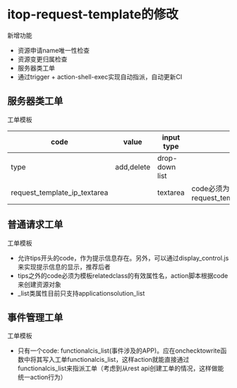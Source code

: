 # itop-request-template的修改

新增功能
- 资源申请name唯一性检查
- 资源变更归属检查
- 服务器类工单
- 通过trigger + action-shell-exec实现自动指派，自动更新CI

## 服务器类工单

工单模板

| code | value | input type | 备注 |
| ---  | ----  | ---------- | ---- |
| type | add,delete| drop-down list | |
|request_template_ip_textarea | |textarea | code必须为request_template_ip_textarea |

## 普通请求工单
工单模板
 - 允许tips开头的code，作为提示信息存在。另外，可以通过display_control.js来实现提示信息的显示，推荐后者
 - tips之外的code必须为模板relatedclass的有效属性名，action脚本根据code来创建资源对象
 - _list类属性目前只支持applicationsolution_list

## 事件管理工单
工单模板
 - 只有一个code: functionalcis_list(事件涉及的APP)。应在onchecktowrite函数中将其写入工单functionalcis_list，这样action就能直接通过functionalcis_list来指派工单（考虑到从rest api创建工单的情况，这样做能统一action行为）
